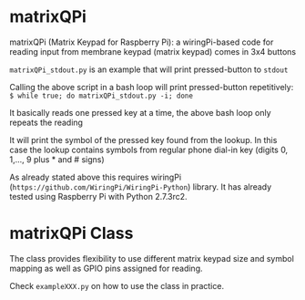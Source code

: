 matrixQPi
=========

matrixQPi (Matrix Keypad for Raspberry Pi): a wiringPi-based code for reading input from membrane keypad (matrix keypad) comes in 3x4 buttons

`matrixQPi_stdout.py` is an example that will print pressed-button to `stdout`

Calling the above script in a bash loop will print pressed-button repetitively:
`$ while true; do matrixQPi_stdout.py -i; done` 

It basically reads one pressed key at a time, the above bash loop only repeats
the reading

It will print the symbol of the pressed key found from the lookup. In this case the lookup contains symbols from regular phone dial-in key (digits 0, 1,..., 9 plus * and # signs)

As already stated above this requires wiringPi (`https://github.com/WiringPi/WiringPi-Python`) library. It has already tested using Raspberry Pi with Python 2.7.3rc2.

matrixQPi Class
===============

The class provides flexibility to use different matrix keypad size and symbol
mapping as well as GPIO pins assigned for reading.

Check `exampleXXX.py` on how to use the class in practice.
